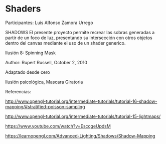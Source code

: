 # Shaders


Participantes:
Luis Alfonso Zamora Urrego


SHADOWS
El presente proyecto permite recrear las sobras generadas a partir de un foco de luz, presentando su intersección con otros objetos dentro del canvas mediante el uso de un shader generico.

Ilusión 8: Spinning Mask

Author: Rupert Russell, October 2, 2010

Adaptado desde cero 

Ilusión psicológica, Mascara Giratoria
 
 
Referencias:

http://www.opengl-tutorial.org/intermediate-tutorials/tutorial-16-shadow-mapping/#stratified-poisson-sampling

http://www.opengl-tutorial.org/intermediate-tutorials/tutorial-15-lightmaps/

https://www.youtube.com/watch?v=EsccgeUpdsM

https://learnopengl.com/Advanced-Lighting/Shadows/Shadow-Mapping
